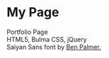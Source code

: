 # My Page
Portfolio Page  
HTML5, Bulma CSS, jQuery  
Saiyan Sans font by [Ben Palmer.](www.tboyonline.com)